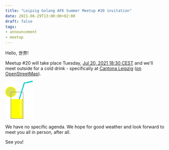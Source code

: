```yaml
---
title: "Leipzig Golang AFK Summer Meetup #20 invitation"
date: 2021-06-29T13:00:00+02:00
draft: false
tags:
- announcement
- meetup
---
```


Hello, 世界!

Meetup #20 will take place Tuesday, [Jul 20,
2021 18:30 CEST](https://www.meetup.com/Leipzig-Golang/events/279027402/) and
we'll meet outside for a cold drink - specifically at [Cantona
Leipzig](https://www.google.com/search?q=cantona+leipzig) ([on
OpenStreetMap](https://www.openstreetmap.org/node/243213647)).

[![](/images/Ani-Lemonade-tst.gif)](https://gifcities.org/?q=lemonade)

We have no specific agenda. We hope for good weather and look forward to meet you all in person, after all.

See you!
